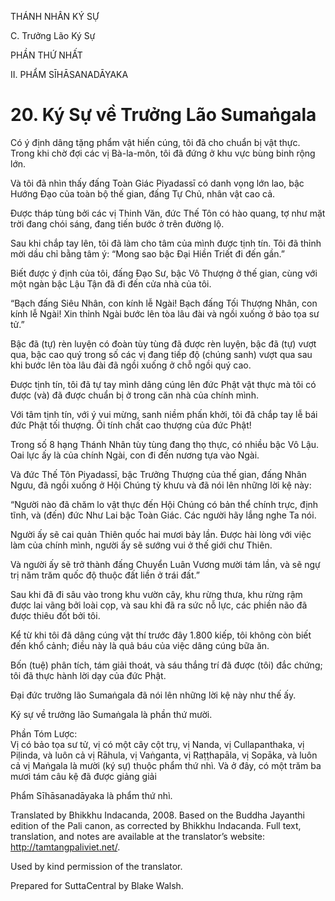THÁNH NHÂN KÝ SỰ

C. Trưởng Lão Ký Sự

PHẦN THỨ NHẤT

II. PHẨM SĪHĀSANADĀYAKA

# 20\. Ký Sự về Trưởng Lão Sumaṅgala

Có ý định dâng tặng phẩm vật hiến cúng, tôi đã cho chuẩn bị vật thực. Trong khi chờ đợi các vị Bà-la-môn, tôi đã đứng ở khu vực bùng binh rộng lớn.

Và tôi đã nhìn thấy đấng Toàn Giác Piyadassī có danh vọng lớn lao, bậc Hướng Đạo của toàn bộ thế gian, đấng Tự Chủ, nhân vật cao cả.

Được tháp tùng bởi các vị Thinh Văn, đức Thế Tôn có hào quang, tợ như mặt trời đang chói sáng, đang tiến bước ở trên đường lộ.

Sau khi chắp tay lên, tôi đã làm cho tâm của mình được tịnh tín. Tôi đã thỉnh mời dầu chỉ bằng tâm ý: “Mong sao bậc Đại Hiền Triết đi đến gần.”

Biết được ý định của tôi, đấng Đạo Sư, bậc Vô Thượng ở thế gian, cùng với một ngàn bậc Lậu Tận đã đi đến cửa nhà của tôi.

“Bạch đấng Siêu Nhân, con kính lễ Ngài! Bạch đấng Tối Thượng Nhân, con kính lễ Ngài! Xin thỉnh Ngài bước lên tòa lâu đài và ngồi xuống ở bảo tọa sư tử.”

Bậc đã (tự) rèn luyện có đoàn tùy tùng đã được rèn luyện, bậc đã (tự) vượt qua, bậc cao quý trong số các vị đang tiếp độ (chúng sanh) vượt qua sau khi bước lên tòa lâu đài đã ngồi xuống ở chỗ ngồi quý cao.

Được tịnh tín, tôi đã tự tay mình dâng cúng lên đức Phật vật thực mà tôi có được (và) đã được chuẩn bị ở trong căn nhà của chính mình.

Với tâm tịnh tín, với ý vui mừng, sanh niềm phấn khởi, tôi đã chắp tay lễ bái đức Phật tối thượng. Ôi tính chất cao thượng của đức Phật!

Trong số 8 hạng Thánh Nhân tùy tùng đang thọ thực, có nhiều bậc Vô Lậu. Oai lực ấy là của chính Ngài, con đi đến nương tựa vào Ngài.

Và đức Thế Tôn Piyadassī, bậc Trưởng Thượng của thế gian, đấng Nhân Ngưu, đã ngồi xuống ở Hội Chúng tỳ khưu và đã nói lên những lời kệ này:

“Người nào đã chăm lo vật thực đến Hội Chúng có bản thể chính trực, định tĩnh, và (đến) đức Như Lai bậc Toàn Giác. Các người hãy lắng nghe Ta nói.

Người ấy sẽ cai quản Thiên quốc hai mươi bảy lần. Được hài lòng với việc làm của chính mình, người ấy sẽ sướng vui ở thế giới chư Thiên.

Và người ấy sẽ trở thành đấng Chuyển Luân Vương mười tám lần, và sẽ ngự trị năm trăm quốc độ thuộc đất liền ở trái đất.”

Sau khi đã đi sâu vào trong khu vườn cây, khu rừng thưa, khu rừng rậm được lai vãng bởi loài cọp, và sau khi đã ra sức nỗ lực, các phiền não đã được thiêu đốt bởi tôi.

Kể từ khi tôi đã dâng cúng vật thí trước đây 1.800 kiếp, tôi không còn biết đến khổ cảnh; điều này là quả báu của việc dâng cúng bữa ăn.

Bốn (tuệ) phân tích, tám giải thoát, và sáu thắng trí đã được (tôi) đắc chứng; tôi đã thực hành lời dạy của đức Phật.

Đại đức trưởng lão Sumaṅgala đã nói lên những lời kệ này như thế ấy.

Ký sự về trưởng lão Sumaṅgala là phần thứ mười.

Phần Tóm Lược:  
Vị có bảo tọa sư tử, vị có một cây cột trụ, vị Nanda, vị Cullapanthaka, vị Piḷinda, và luôn cả vị Rāhula, vị Vaṅganta, vị Raṭṭhapāla, vị Sopāka, và luôn cả vị Maṅgala là mười (ký sự) thuộc phẩm thứ nhì. Và ở đây, có một trăm ba mươi tám câu kệ đã được giảng giải

Phẩm Sīhāsanadāyaka là phẩm thứ nhì.

Translated by Bhikkhu Indacanda, 2008. Based on the Buddha Jayanthi edition of the Pali canon, as corrected by Bhikkhu Indacanda. Full text, translation, and notes are available at the translator’s website: http://tamtangpaliviet.net/.

Used by kind permission of the translator.

Prepared for SuttaCentral by Blake Walsh.